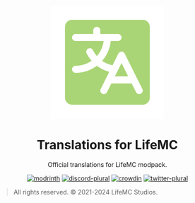 <p align="center">
  <img src="https://raw.githubusercontent.com/LifeMC-Studios/Translations-for-LifeMC/main/Translations%20for%20LifeMC/pack.png" height="256px"/>
</p>

<h1 align="center">Translations for LifeMC</h1>
<p align="center">Official translations for LifeMC modpack.</p>

<div align="center">

[![modrinth](https://cdn.jsdelivr.net/npm/@intergrav/devins-badges@3/assets/cozy/available/modrinth_64h.png)](https://modrinth.com/project/translations-for-lifemc)
[![discord-plural](https://cdn.jsdelivr.net/npm/@intergrav/devins-badges@3/assets/cozy/social/discord-plural_64h.png)](https://discord.lifemcstudios.cloud/)
[![crowdin](https://cdn.jsdelivr.net/npm/@intergrav/devins-badges@3/assets/cozy/translate/crowdin_64h.png)](https://translate.lifemcstudios.cloud)
[![twitter-plural](https://cdn.jsdelivr.net/npm/@intergrav/devins-badges@3/assets/cozy/social/twitter-plural_64h.png)](https://twitter.com/LifeMCStudios)

</div>

> All rights reserved. © 2021-2024 LifeMC Studios.